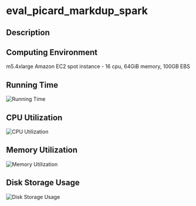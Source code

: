 # eval_picard_markdup_spark

## Description


## Computing Environment
m5.4xlarge Amazon EC2 spot instance - 16 cpu, 64GiB memory, 100GB EBS

## Running Time
![Running Time](output/running_time.png)

## CPU Utilization
![CPU Utilization](output/cpu_utilization.png)

## Memory Utilization
![Memory Utilization](output/memory_utilization.png)

## Disk Storage Usage
![Disk Storage Usage](output/disk_storage_usage.png)
